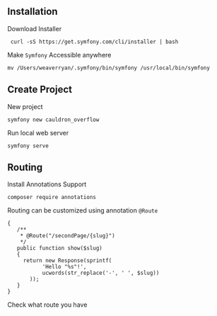 ## Installation

Download Installer

` curl -sS https://get.symfony.com/cli/installer | bash`
 
 Make `Symfony` Accessible anywhere
 
 `mv /Users/weaverryan/.symfony/bin/symfony /usr/local/bin/symfony`
 
 ## Create Project
 
 New project
 
 `symfony new cauldron_overflow`
 
 Run local web server
 
 `symfony serve`
 
 ## Routing
 
 Install Annotations Support
 
 `composer require annotations`
 
 Routing can be customized using annotation `@Route`
 
 ```class MyController
{
    /**
     * @Route("/secondPage/{slug}")
     */
    public function show($slug)
    {
      return new Response(sprintf(
            'Hello "%s"!',
            ucwords(str_replace('-', ' ', $slug))
        ));
    }
}
```

Check what route you have

